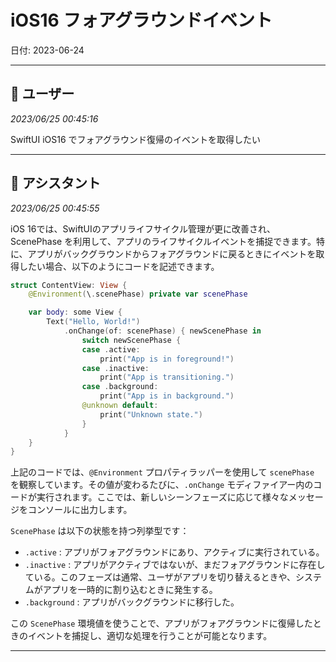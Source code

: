 # iOS16 フォアグラウンドイベント

日付: 2023-06-24

---

## 👤 ユーザー
*2023/06/25 00:45:16*

SwiftUI iOS16 でフォアグラウンド復帰のイベントを取得したい

---

## 🤖 アシスタント
*2023/06/25 00:45:55*

iOS 16では、SwiftUIのアプリライフサイクル管理が更に改善され、ScenePhase を利用して、アプリのライフサイクルイベントを捕捉できます。特に、アプリがバックグラウンドからフォアグラウンドに戻るときにイベントを取得したい場合、以下のようにコードを記述できます。

```swift
struct ContentView: View {
    @Environment(\.scenePhase) private var scenePhase

    var body: some View {
        Text("Hello, World!")
            .onChange(of: scenePhase) { newScenePhase in
                switch newScenePhase {
                case .active:
                    print("App is in foreground!")
                case .inactive:
                    print("App is transitioning.")
                case .background:
                    print("App is in background.")
                @unknown default:
                    print("Unknown state.")
                }
            }
    }
}
```

上記のコードでは、`@Environment` プロパティラッパーを使用して `scenePhase` を観察しています。その値が変わるたびに、`.onChange` モディファイアー内のコードが実行されます。ここでは、新しいシーンフェーズに応じて様々なメッセージをコンソールに出力します。

`ScenePhase` は以下の状態を持つ列挙型です：

- `.active` : アプリがフォアグラウンドにあり、アクティブに実行されている。
- `.inactive` : アプリがアクティブではないが、まだフォアグラウンドに存在している。このフェーズは通常、ユーザがアプリを切り替えるときや、システムがアプリを一時的に割り込むときに発生する。
- `.background` : アプリがバックグラウンドに移行した。
  
この `ScenePhase` 環境値を使うことで、アプリがフォアグラウンドに復帰したときのイベントを捕捉し、適切な処理を行うことが可能となります。

---

